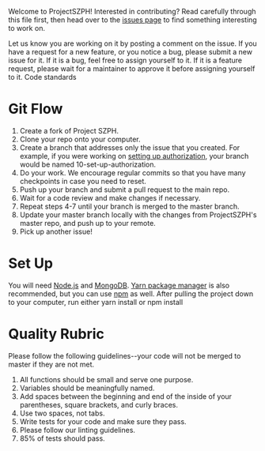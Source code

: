 Welcome to ProjectSZPH! Interested in contributing? Read carefully through this file first, then head over to the [issues page](https://github.com/Moniarchy/ProjectSZPH/issues) to find something interesting to work on.


Let us know you are working on it by posting a comment on the issue.
If you have a request for a new feature, or you notice a bug, please submit a new issue for it. If it is a bug, feel free to assign yourself to it. If it is a feature request, please wait for a maintainer to approve it before assigning yourself to it.
Code standards

# Git Flow
1. Create a fork of Project SZPH.
2. Clone your repo onto your computer.
3. Create a branch that addresses only the issue that you created. For example, if you were working on [setting up authorization](https://github.com/Moniarchy/ProjectSZPH/issues/10), your branch would be named 10-set-up-authorization.
4. Do your work. We encourage regular commits so that you have many checkpoints in case you need to reset.
5. Push up your branch and submit a pull request to the main repo.
6. Wait for a code review and make changes if necessary.
7. Repeat steps 4-7 until your branch is merged to the master branch.
8. Update your master branch locally with the changes from ProjectSZPH's master repo, and push up to your remote.
9. Pick up another issue!

# Set Up
You will need [Node.js](https://nodejs.org/en/) and [MongoDB](https://www.mongodb.com/download-center#community). [Yarn package manager](https://yarnpkg.com/en/docs/install) is also recommended, but you can use [npm](https://www.npmjs.com/) as well. After pulling the project down to your computer, run either yarn install or npm install  


# Quality Rubric
Please follow the following guidelines--your code will not be merged to master if they are not met.

1. All functions should be small and serve one purpose.
2. Variables should be meaningfully named.
3. Add spaces between the beginning and end of the inside of your parentheses, square brackets, and curly braces.
4. Use two spaces, not tabs.
5. Write tests for your code and make sure they pass.
6. Please follow our linting guidelines.
7. 85% of tests should pass.
